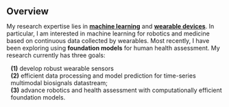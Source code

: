 <h1 id="overview"></h1>

<h2 style="margin: 60px 0px 10px;">Overview</h2>

My research expertise lies in <u><strong>machine learning</strong></u> and <u><strong>wearable devices</strong></u>. In particular, I am interested in machine learning for robotics and medicine based on continuous data collected by wearables. Most recently, I have been exploring using **foundation models** for human health assessment. My research currently has three goals:
<div style="margin-left: 10px;"><strong>(1)</strong>
    develop robust wearable sensors 
</div>
<div style="margin-left: 10px;"><strong>(2)</strong>
efficient data processing and model prediction for time-series multimodal biosignals datastream;
</div>
<div style="margin-left: 10px;"><strong>(3)</strong>
advance robotics and health assessment with computationally efficient foundation models.
</div>